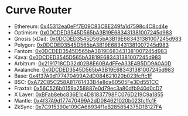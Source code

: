# Curve Router

- Ethereum: [0x45312ea0eFf7E09C83CBE249fa1d7598c4C8cd4e](https://etherscan.io/address/0x45312ea0eff7e09c83cbe249fa1d7598c4c8cd4e#code)
- Optimism: [0x0DCDED3545D565bA3B19E683431381007245d983](https://optimistic.etherscan.io/address/0x0DCDED3545D565bA3B19E683431381007245d983#code)
- Gnosis (xDai): [0x0DCDED3545D565bA3B19E683431381007245d983](https://gnosisscan.io/address/0x0DCDED3545D565bA3B19E683431381007245d983#code)
- Polygon: [0x0DCDED3545D565bA3B19E683431381007245d983](https://polygonscan.com/address/0x0DCDED3545D565bA3B19E683431381007245d983#code)
- Fantom: [0x0DCDED3545D565bA3B19E683431381007245d983](https://ftmscan.com/address/0x0DCDED3545D565bA3B19E683431381007245d983#code)
- Kava: [0x0DCDED3545D565bA3B19E683431381007245d983](https://kavascan.com/address/0x0DCDED3545D565bA3B19E683431381007245d983?t=code)
- Arbitrum: [0x2191718CD32d02B8E60BAdFFeA33E4B5DD9A0A0D](https://arbiscan.io/address/0x2191718CD32d02B8E60BAdFFeA33E4B5DD9A0A0D#code)
- Avalanche: [0x0DCDED3545D565bA3B19E683431381007245d983](https://snowtrace.io/address/0x0DCDED3545D565bA3B19E683431381007245d983#code)
- Base: [0x4f37A9d177470499A2dD084621020b023fcffc1F](https://basescan.org/address/0x4f37A9d177470499A2dD084621020b023fcffc1F#code)
- BSC: [0xA72C85C258A81761433B4e8da60505Fe3Dd551CC](https://bscscan.com/address/0xA72C85C258A81761433B4e8da60505Fe3Dd551CC#code)
- Fraxtal: [0x56C526b0159a258887e0d79ec3a80dfb940d0cD7](https://fraxscan.com/address/0x56C526b0159a258887e0d79ec3a80dfb940d0cD7#code)
- X Layer: [0xBFab8ebc836E1c4D81837798FC076D219C9a1855](https://www.oklink.com/xlayer/address/0xBFab8ebc836E1c4D81837798FC076D219C9a1855/contract)
- Mantle: [0x4f37A9d177470499A2dD084621020b023fcffc1F](https://mantlescan.xyz/address/0x4f37A9d177470499A2dD084621020b023fcffc1F#code)
- ZkSync: [0x7C915390e109CA66934f1eB285854375D1B127FA](https://explorer.zksync.io/address/0x7C915390e109CA66934f1eB285854375D1B127FA#contract)
